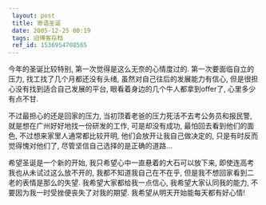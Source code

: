 ```yaml
---
 layout: post
 title: 寄语圣诞
 date: 2005-12-25 00:19
 tags: 旧博客存档
 ref_id: 1536954708565
---
```

今年的圣诞比较特别, 第一次觉得是这么无奈的心情度过的. 第一次要面临自立的压力, 找工找了几个月都还没有头绪, 虽然对自己往后的发展能力有信心,
但是很担心没有找到适合自己发展的平台, 眼看着身边的几个牛人都拿到offer了, 心里多少有点不甘.



不过最担心的还是回家的压力, 当初顶着老爸的压力死活不去考公务员和报民警, 就是想在广州好好地找一份研发的工作, 可是却没有成功, 最怕回去看到他们的面色,
不过想来家里人通常都比较开明, 他们会放开让我自己做决定的, 只是有时反而觉得愧对他们了, 尽管坚信自己选择的是正确的道路...



希望圣诞是一个新的开始, 我只希望心中一直悬着的大石可以放下来, 即使连高考我也从未试过这么放不开的, 我都不知道我自己在不在乎,
但是我不想回家看到二老的表情是那么的失望. 我希望大家都给我一点信心, 我希望大家认同我的能力, 不要因为我一时受挫便丧失了对我的期望.
我希望从明天开始能每天都有好心情!

